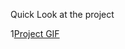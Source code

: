 Quick Look at the project

1[Project GIF](https://github.com/ajaykrupalk/TechTools/blob/d83eac78ef4599f123f1dcb807e892f61c54f754/TechTools.gif)
